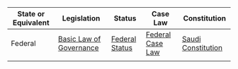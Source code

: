 | State or Equivalent | Legislation                                          | Status                                      | Case Law                                     | Constitution                                |
|---------------------|------------------------------------------------------|---------------------------------------------|---------------------------------------------|---------------------------------------------|
| Federal             | [Basic Law of Governance](https://www.basiclaw.gov.sa/en) | [Federal Status](https://www.basiclaw.gov.sa/en/Status) | [Federal Case Law](https://www.basiclaw.gov.sa/en/caselist) | [Saudi Constitution](https://www.basiclaw.gov.sa/en/Constitution) |
|                     |                                                      |                                             |                                             |                                             |